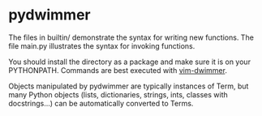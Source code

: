 # pydwimmer

The files in builtin/ demonstrate the syntax for writing new functions.
The file main.py illustrates the syntax for invoking functions.

You should install the directory as a package and make sure it is on your PYTHONPATH.
Commands are best executed with [vim-dwimmer](https://github.com/paulfchristiano/vim-dwimmer).

Objects manipulated by pydwimmer are typically instances of Term,
but many Python objects (lists, dictionaries, strings, ints, classes with docstrings...)
can be automatically converted to Terms.
